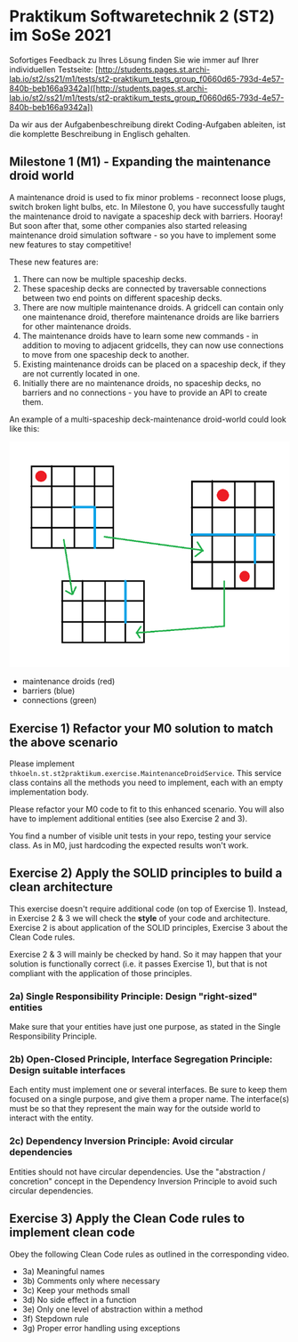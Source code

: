 # Praktikum Softwaretechnik 2 (ST2) im SoSe 2021

Sofortiges Feedback zu Ihres Lösung finden Sie wie immer auf Ihrer individuellen Testseite:
[http://students.pages.st.archi-lab.io/st2/ss21/m1/tests/st2-praktikum_tests_group_f0660d65-793d-4e57-840b-beb166a9342a]([http://students.pages.st.archi-lab.io/st2/ss21/m1/tests/st2-praktikum_tests_group_f0660d65-793d-4e57-840b-beb166a9342a])

Da wir aus der Aufgabenbeschreibung direkt Coding-Aufgaben ableiten, ist die komplette Beschreibung in Englisch
gehalten. 

## Milestone 1 (M1) - Expanding the maintenance droid world

A maintenance droid is used to fix minor problems - reconnect loose plugs, switch broken light bulbs, etc. 
In Milestone 0, you have successfully taught the maintenance droid to navigate a spaceship deck with barriers. Hooray!
But soon after that, some other companies also started releasing maintenance droid simulation software - so you have to 
implement some new features to stay competitive!

These new features are:
1. There can now be multiple spaceship decks.
1. These spaceship decks are connected by traversable connections between two end points on different spaceship decks.   
1. There are now multiple maintenance droids. A gridcell can contain only one maintenance droid, therefore maintenance droids 
    are like barriers for other maintenance droids.   
1. The maintenance droids have to learn some new commands - in addition to moving to adjacent gridcells, they can now use 
    connections to move from one spaceship deck to another.
1. Existing maintenance droids can be placed on a spaceship deck, if they are not currently located in one. 
1. Initially there are no maintenance droids, no spaceship decks, no barriers and no connections - you have to provide an API to create them.

An example of a multi-spaceship deck-maintenance droid-world could look like this:

![spaceship deck](src/main/resources/explanationM1.png)

* maintenance droids (red)
* barriers (blue)
* connections (green)



## Exercise 1) Refactor your M0 solution to match the above scenario

Please implement `thkoeln.st.st2praktikum.exercise.MaintenanceDroidService`. This service class contains all the methods 
you need to implement, each with an empty implementation body. 

Please refactor your M0 code to fit to this enhanced scenario. You will also have to implement additional entities (see also Exercise 2 and 3). 

You find a number of visible unit tests in your repo, testing your service class. As in M0, just hardcoding the expected 
results won't work. 


## Exercise 2) Apply the SOLID principles to build a clean architecture

This exercise doesn't require additional code (on top of Exercise 1). Instead, in Exercise 2 & 3 we will check
the **style** of your code and architecture. Exercise 2 is about application of the SOLID principles, Exercise 3 about
the Clean Code rules. 

Exercise 2 & 3 will mainly be checked by hand. So it may happen that your solution is functionally correct (i.e.
it passes Exercise 1), but that is not compliant with the application of those principles.  

### 2a) Single Responsibility Principle: Design "right-sized" entities

Make sure that your entities have just one purpose, as stated in the Single Responsibility Principle.

### 2b) Open-Closed Principle, Interface Segregation Principle: Design suitable interfaces

Each entity must implement one or several interfaces. Be sure to keep them focused on a single purpose, and give 
them a proper name. The interface(s) must be so that they represent the main way for the outside world to interact
with the entity. 

### 2c) Dependency Inversion Principle: Avoid circular dependencies

Entities should not have circular dependencies. Use the "abstraction / concretion" concept in the Dependency Inversion 
Principle to avoid such circular dependencies.


## Exercise 3) Apply the Clean Code rules to implement clean code

Obey the following Clean Code rules as outlined in the corresponding video.

* 3a) Meaningful names
* 3b) Comments only where necessary
* 3c) Keep your methods small
* 3d) No side effect in a function
* 3e) Only one level of abstraction within a method
* 3f) Stepdown rule
* 3g) Proper error handling using exceptions







